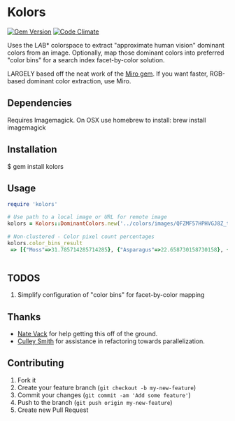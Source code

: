 # Kolors
[![Gem Version](https://badge.fury.io/rb/kolors.png)](http://badge.fury.io/rb/kolors)
[![Code Climate](https://codeclimate.com/github/ewlarson/kolors.png)](https://codeclimate.com/github/ewlarson/kolors)

Uses the L*A*B* colorspace to extract "approximate human vision" dominant colors from an image.  Optionally, map those dominant colors into preferred "color bins" for a search index facet-by-color solution.

LARGELY based off the neat work of the [Miro gem](https://github.com/jonbuda/miro).  If you want faster, RGB-based dominant color extraction, use Miro.

## Dependencies

Requires Imagemagick.  On OSX use homebrew to install: brew install imagemagick

## Installation

$ gem install kolors

## Usage

```ruby
require 'kolors'

# Use path to a local image or URL for remote image
kolors = Kolors::DominantColors.new('../colors/images/QFZMF57HPHVGJ8Z_thumb.png')
 
# Non-clustered - Color pixel count percentages
kolors.color_bins_result
 => [{"Moss"=>31.785714285714285}, {"Asparagus"=>22.658730158730158}, {"Aluminum"=>7.420634920634921}, {"Tungsten"=>5.396825396825397}, {"Magnesium"=>4.821428571428572}, {"Iron"=>4.424603174603175}, {"Steel"=>4.067460317460317}, {"Silver"=>3.8293650793650795}, {"Tin"=>3.7896825396825395}, {"Mercury"=>3.6904761904761907}, {"Nickel"=>3.5515873015873014}, {"Lead"=>2.380952380952381}, {"Snow"=>2.0634920634920633}, {"Licorice"=>0.11904761904761905}]
 
```

## TODOS

1. Simplify configuration of "color bins" for facet-by-color mapping

## Thanks

* [Nate Vack](https://github.com/njvack) for help getting this off of the ground.
* [Culley Smith](https://github.com/CulleyS) for assistance in refactoring towards parallelization.

## Contributing

1. Fork it
2. Create your feature branch (`git checkout -b my-new-feature`)
3. Commit your changes (`git commit -am 'Add some feature'`)
4. Push to the branch (`git push origin my-new-feature`)
5. Create new Pull Request

